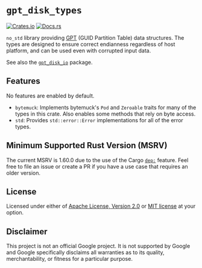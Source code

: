 # `gpt_disk_types`

[![Crates.io](https://img.shields.io/crates/v/gpt_disk_types)](https://crates.io/crates/gpt_disk_types) 
[![Docs.rs](https://docs.rs/gpt_disk_types/badge.svg)](https://docs.rs/gpt_disk_types)

`no_std` library providing [GPT] (GUID Partition Table) data
structures. The types are designed to ensure correct endianness
regardless of host platform, and can be used even with corrupted input
data.

See also the [`gpt_disk_io`] package.

[GPT]: https://en.wikipedia.org/wiki/GUID_Partition_Table
[`gpt_disk_io`]: https://crates.io/crates/gpt_disk_io

## Features

No features are enabled by default.

* `bytemuck`: Implements bytemuck's `Pod` and `Zeroable` traits for many
  of the types in this crate. Also enables some methods that rely on
  byte access.
* `std`: Provides `std::error::Error` implementations for all of the
  error types.
  
## Minimum Supported Rust Version (MSRV)

The current MSRV is 1.60.0 due to the use of the Cargo [`dep:`]
feature. Feel free to file an issue or create a PR if you have a use
case that requires an older version.

[`dep:`]: https://blog.rust-lang.org/2022/04/07/Rust-1.60.0.html#new-syntax-for-cargo-features

## License

Licensed under either of [Apache License, Version 2.0] or [MIT license]
at your option.

[Apache License, Version 2.0]: https://github.com/google/gpt-disk-rs/blob/HEAD/LICENSE-APACHE
[MIT license]: https://github.com/google/gpt-disk-rs/blob/HEAD/LICENSE-MIT

## Disclaimer

This project is not an official Google project. It is not supported by
Google and Google specifically disclaims all warranties as to its quality,
merchantability, or fitness for a particular purpose.

